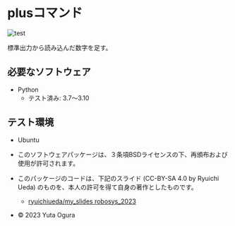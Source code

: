 # plusコマンド
![test](https://github.com/Yusp27/robosys2023/actions/workflows/test.yml/badge.svg)

標準出力から読み込んだ数字を足す。

## 必要なソフトウェア
* Python
  * テスト済み: 3.7～3.10

## テスト環境
* Ubuntu

* このソフトウェアパッケージは、３条項BSDライセンスの下、再頒布および使用が許可されます。
* このパッケージのコードは、下記のスライド (CC-BY-SA 4.0 by Ryuichi Ueda) のものを、本人の許可を得て自身の著作としたものです。
    * [ryuichiueda/my_slides robosys_2023](https://github.com/ryuichueda/my_slides/tree/master/robosys_2023)

* © 2023 Yuta Ogura
